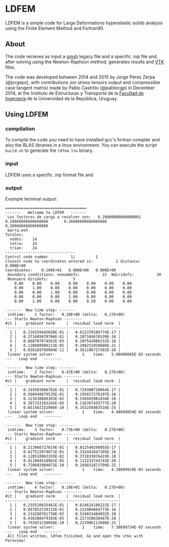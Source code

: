 # LDFEM

LDFEM is a simple code for Large Deformations hyperelastic solids analysis using the Finite Element Method and Fortran90.

## About

The code recieves as input a [gmsh](https://gmsh.info/#Download) legacy file and a specific .inp file and, after solving using the Newton-Raphson method, generates results and [VTK](https://vtk.org/) files.

The code was developed between 2014 and 2015 by Jorge Pérez Zerpa (@jorgepz), with contributions (on stress tensors output and compressible case tangent matrix) made by Pablo Castrillo (@pablocgp) in December 2014, at the Instituto de Estructuras y Transporte de la [Facultad de Ingeniería](https://www.fing.edu.uy/) de la Universidad de la República, Uruguay.

## Using LDFEM

### compilation

To compile the code you need to have installed gcc's fortran compiler and also the BLAS libraries in a linux environment. You can execute the script `build.sh` to generate the `ldfem.lnx` binary.

### input
LDFEM uses a specific .inp format file and

### output

Example terminal output:

```
====================================
-------   Welcome to LDFEM   -------
 Los factores de carga a resolver son:   0.20000000000000001       0.26666666666666666       0.26666666666666666       0.26666666666666666     
 barra.msh           
Totales:
  nodos:    14
  tetra:    24
  trian:    24
-------------------------------
Control node number          1/         1
Closest node to coordinates entered is:          2 distance:    0.000E+00
Coordinates:    0.100E+01   0.000E+00   0.000E+00
 boundary condtitions: nneumdofs:          22  Ndiridofs:          20
 Nnonzero diridofs:           5
    0.00    0.00    0.00    0.00    0.00    0.00    0.00
    0.00    1.00    0.00    0.00    0.00    0.00    0.00
    0.00    0.00    1.00    0.00    0.00    0.00    0.00
    0.00    0.00    0.00    1.00    0.00    0.00    0.00
    0.00    1.00    0.00    0.00    0.20    0.00    0.00

-------  New time step: -------
 indtime:    1 factor:   0.20E+00 (delta:   0.27E+00)
--- Starts Newton-Raphson -------- 
#it |    gradient norm     |  residual load norm  |
---------------------------------------------------
  1 |   0.134159445656E-01 |   0.612370188774E-17 | 
  2 |   0.371405878766E-01 |   0.207104676539E-16 | 
  3 |   0.668707674562E-03 |   0.207542086232E-18 | 
  4 |   0.120980990213E-05 |   0.299251950680E-21 | 
  5 |   0.656169760904E-11 |   0.361196727392E-26 | 
 linear system solver:            1    time:   5.00400085E-03 seconds
---   Loop end   --------

-------  New time step: -------
 indtime:    2 factor:   0.47E+00 (delta:   0.27E+00)
--- Starts Newton-Raphson -------- 
#it |    gradient norm     |  residual load norm  |
---------------------------------------------------
  1 |   0.193503906761E-01 |   0.729300710064E-17 | 
  2 |   0.560448879535E-01 |   0.195827276197E-16 | 
  3 |   0.123638868363E-02 |   0.556945901834E-18 | 
  4 |   0.387333163243E-05 |   0.116767435777E-20 | 
  5 |   0.651562152966E-10 |   0.163256883516E-25 | 
 linear system solver:            1    time:   4.48699854E-03 seconds
---   Loop end   --------

-------  New time step: -------
 indtime:    3 factor:   0.73E+00 (delta:   0.27E+00)
--- Starts Newton-Raphson -------- 
#it |    gradient norm     |  residual load norm  |
---------------------------------------------------
  1 |   0.213966727814E-01 |   0.812549298955E-17 | 
  2 |   0.627522074871E-01 |   0.332441647205E-16 | 
  3 |   0.128510063193E-02 |   0.372833076419E-18 | 
  4 |   0.411804510961E-05 |   0.113233744743E-20 | 
  5 |   0.720892904071E-10 |   0.169831873709E-25 | 
 linear system solver:            1    time:   4.38899919E-03 seconds
---   Loop end   --------

-------  New time step: -------
 indtime:    4 factor:   0.10E+01 (delta:   0.27E+00)
--- Starts Newton-Raphson -------- 
#it |    gradient norm     |  residual load norm  |
---------------------------------------------------
  1 |   0.235520435462E-01 |   0.624624186222E-17 | 
  2 |   0.697852729115E-01 |   0.223404664773E-16 | 
  3 |   0.133280761750E-02 |   0.524033484032E-18 | 
  4 |   0.436388479103E-05 |   0.217358638487E-20 | 
  5 |   0.792851238956E-10 |   0.222906112046E-25 | 
 linear system solver:            1    time:   7.38699734E-03 seconds
---   Loop end   --------
 All files written, ldfem finished. Go and open the vtks with Paraview!
```



